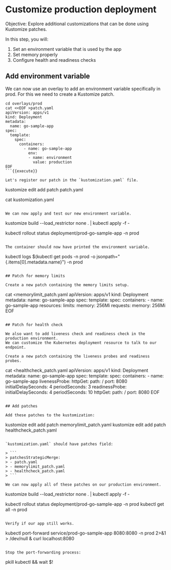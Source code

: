 # Customize production deployment

Objective:
Explore additional customizations that can be done using Kustomize patches.

In this step, you will:
1. Set an environment variable that is used by the app
2. Set memory properly
3. Configure health and readiness checks

## Add environment variable

We can now use an overlay to add an environment variable specifically in prod.
For this we need to create a Kustomize patch.

```
cd overlays/prod
cat <<EOF >patch.yaml
apiVersion: apps/v1
kind: Deployment
metadata:
  name: go-sample-app
spec:
  template:
    spec:
      containers:
        - name: go-sample-app
          env:
          - name: environment
            value: production
EOF
```{{execute}}

Let's register our patch in the `kustomization.yaml` file.

```
kustomize edit add patch patch.yaml

cat kustomization.yaml
```{{execute}}

We can now apply and test our new environment variable.

```
kustomize build --load_restrictor none . | kubectl apply -f -

kubectl rollout status deployment/prod-go-sample-app -n prod
```{{execute}}

The container should now have printed the environment variable.

```
kubectl logs $(kubectl get pods -n prod -o jsonpath="{.items[0].metadata.name}") -n prod
```{{execute}}

## Patch for memory limits

Create a new patch containing the memory limits setup.

```
cat <<EOF >memorylimit_patch.yaml
apiVersion: apps/v1
kind: Deployment
metadata:
  name: go-sample-app
spec:
  template:
    spec:
      containers:
        - name: go-sample-app
          resources:
            limits:
              memory: 256Mi
            requests:
              memory: 256Mi
EOF
```{{execute}}

## Patch for health check

We also want to add liveness check and readiness check in the production environment.
We can customize the Kubernetes deployment resource to talk to our endpoint.

Create a new patch containing the liveness probes and readiness probes.

```
cat <<EOF >healthcheck_patch.yaml
apiVersion: apps/v1
kind: Deployment
metadata:
  name: go-sample-app
spec:
  template:
    spec:
      containers:
        - name: go-sample-app
          livenessProbe:
            httpGet:
              path: /
              port: 8080
            initialDelaySeconds: 4
            periodSeconds: 3
          readinessProbe:
            initialDelaySeconds: 4
            periodSeconds: 10
            httpGet:
              path: /
              port: 8080
EOF
```{{execute}}

## Add patches

Add these patches to the kustomization:

```
kustomize edit add patch memorylimit_patch.yaml
kustomize edit add patch healthcheck_patch.yaml
```{{execute}}

`kustomization.yaml` should have patches field:

> ```
> patchesStrategicMerge:
> - patch.yaml
> - memorylimit_patch.yaml
> - healthcheck_patch.yaml
> ```

We can now apply all of these patches on our production environment.

```
kustomize build --load_restrictor none . | kubectl apply -f -

kubectl rollout status deployment/prod-go-sample-app -n prod
kubectl get all -n prod
```{{execute}}

Verify if our app still works.

```
kubectl port-forward service/prod-go-sample-app 8080:8080 -n prod 2>&1 > /dev/null &
curl localhost:8080
```{{execute}}

Stop the port-forwarding process:
```
pkill kubectl && wait $!
```{{execute}}